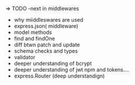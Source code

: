 => TODO
-next in middlewares

- why miiddleswares are used
- express.json( middleware)
- model methods
- find and findOne
- diff btwn patch and update
- schema checks and types
- validator
- deeper understanding of bcrypt
- deeper understanding of jwt npm and tokens....
- express.Router (deep understandign)
